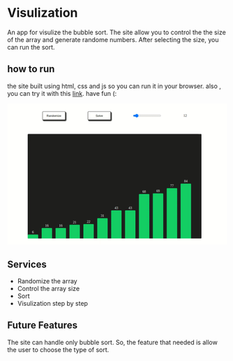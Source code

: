 # Visulization 
An app for visulize the bubble sort. The site allow you to control the the size of the array and generate randome numbers. After selecting the size, you can run the sort. 

## how to run 
the site built using html, css and js so you can run it in your browser.  also , you can try it with this [link](https://ahmadeleiwa.github.io/Visulization/). have fun (: 


<div align="center">
    <img src='image.gif' />
</div>

## Services 
* Randomize the array
* Control the array size
* Sort 
* Visulization step by step
## Future Features
The site can handle  only bubble sort. So, the feature that needed is allow the user to choose the type of sort. 